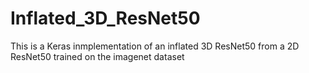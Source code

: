 # Inflated_3D_ResNet50
This is a Keras inmplementation of an inflated 3D ResNet50 from a 2D ResNet50 trained on the imagenet dataset
